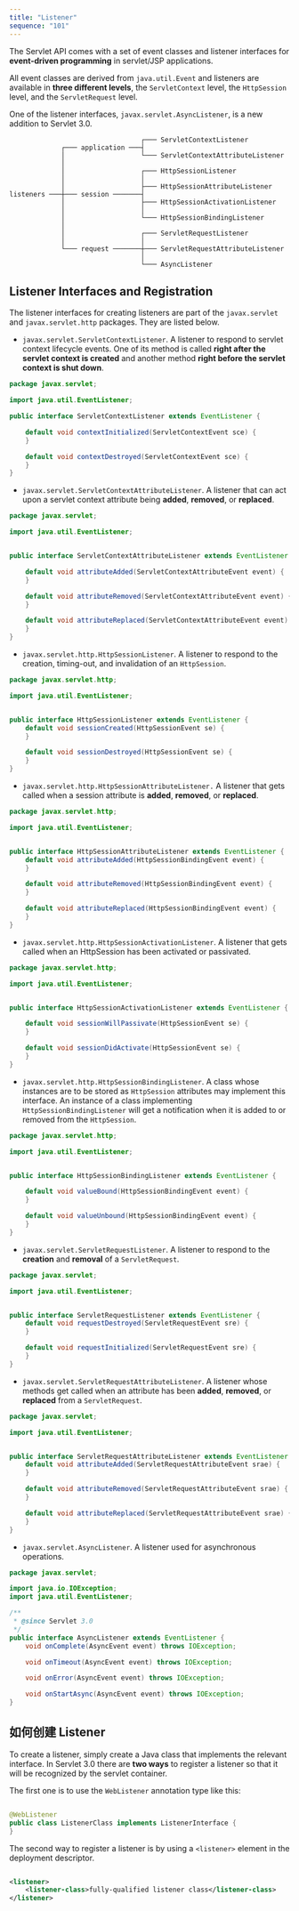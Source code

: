 ```yaml
---
title: "Listener"
sequence: "101"
---
```


The Servlet API comes with a set of event classes and listener interfaces
for **event-driven programming** in servlet/JSP applications.

All event classes are derived from `java.util.Event` and
listeners are available in **three different levels**,
the `ServletContext` level, the `HttpSession` level, and the `ServletRequest` level.

One of the listener interfaces,
`javax.servlet.AsyncListener`, is a new addition to Servlet 3.0.

```text
                                 ┌─── ServletContextListener
             ┌─── application ───┤
             │                   └─── ServletContextAttributeListener
             │
             │                   ┌─── HttpSessionListener
             │                   │
             │                   ├─── HttpSessionAttributeListener
listeners ───┼─── session ───────┤
             │                   ├─── HttpSessionActivationListener
             │                   │
             │                   └─── HttpSessionBindingListener
             │
             │                   ┌─── ServletRequestListener
             │                   │
             └─── request ───────┼─── ServletRequestAttributeListener
                                 │
                                 └─── AsyncListener
```

## Listener Interfaces and Registration

The listener interfaces for creating listeners are part of the `javax.servlet` and `javax.servlet.http` packages.
They are listed below.

- `javax.servlet.ServletContextListener`. A listener to respond to servlet context lifecycle events.
  One of its method is called **right after the servlet context is created** and
  another method **right before the servlet context is shut down**.

```java
package javax.servlet;

import java.util.EventListener;

public interface ServletContextListener extends EventListener {

    default void contextInitialized(ServletContextEvent sce) {
    }

    default void contextDestroyed(ServletContextEvent sce) {
    }
}
```

- `javax.servlet.ServletContextAttributeListener`.
  A listener that can act upon a servlet context attribute being **added**, **removed**, or **replaced**.

```java
package javax.servlet;

import java.util.EventListener;


public interface ServletContextAttributeListener extends EventListener {

    default void attributeAdded(ServletContextAttributeEvent event) {
    }

    default void attributeRemoved(ServletContextAttributeEvent event) {
    }

    default void attributeReplaced(ServletContextAttributeEvent event) {
    }
}
```

- `javax.servlet.http.HttpSessionListener`.
  A listener to respond to the creation, timing-out, and invalidation of an `HttpSession`.

```java
package javax.servlet.http;

import java.util.EventListener;


public interface HttpSessionListener extends EventListener {
    default void sessionCreated(HttpSessionEvent se) {
    }

    default void sessionDestroyed(HttpSessionEvent se) {
    }
}
```

- `javax.servlet.http.HttpSessionAttributeListener.`
  A listener that gets called when a session attribute is **added**, **removed**, or **replaced**.

```java
package javax.servlet.http;

import java.util.EventListener;


public interface HttpSessionAttributeListener extends EventListener {
    default void attributeAdded(HttpSessionBindingEvent event) {
    }

    default void attributeRemoved(HttpSessionBindingEvent event) {
    }

    default void attributeReplaced(HttpSessionBindingEvent event) {
    }
}
```

- `javax.servlet.http.HttpSessionActivationListener`.
  A listener that gets called when an HttpSession has been activated or passivated.

```java
package javax.servlet.http;

import java.util.EventListener;


public interface HttpSessionActivationListener extends EventListener {

    default void sessionWillPassivate(HttpSessionEvent se) {
    }

    default void sessionDidActivate(HttpSessionEvent se) {
    }
} 
```

- `javax.servlet.http.HttpSessionBindingListener`.
  A class whose instances are to be stored as `HttpSession` attributes may implement this interface.
  An instance of a class implementing `HttpSessionBindingListener` will get a notification
  when it is added to or removed from the `HttpSession`.

```java
package javax.servlet.http;

import java.util.EventListener;


public interface HttpSessionBindingListener extends EventListener {

    default void valueBound(HttpSessionBindingEvent event) {
    }

    default void valueUnbound(HttpSessionBindingEvent event) {
    }
}
```

- `javax.servlet.ServletRequestListener`.
  A listener to respond to the **creation** and **removal** of a `ServletRequest`.

```java
package javax.servlet;

import java.util.EventListener;


public interface ServletRequestListener extends EventListener {
    default void requestDestroyed(ServletRequestEvent sre) {
    }

    default void requestInitialized(ServletRequestEvent sre) {
    }
}
```

- `javax.servlet.ServletRequestAttributeListener`.
  A listener whose methods get called when an attribute has been **added**, **removed**, or **replaced** from
  a `ServletRequest`.

```java
package javax.servlet;

import java.util.EventListener;


public interface ServletRequestAttributeListener extends EventListener {
    default void attributeAdded(ServletRequestAttributeEvent srae) {
    }

    default void attributeRemoved(ServletRequestAttributeEvent srae) {
    }

    default void attributeReplaced(ServletRequestAttributeEvent srae) {
    }
}
```

- `javax.servlet.AsyncListener`.
  A listener used for asynchronous operations.

```java
package javax.servlet;

import java.io.IOException;
import java.util.EventListener;

/**
 * @since Servlet 3.0
 */
public interface AsyncListener extends EventListener {
    void onComplete(AsyncEvent event) throws IOException;

    void onTimeout(AsyncEvent event) throws IOException;

    void onError(AsyncEvent event) throws IOException;

    void onStartAsync(AsyncEvent event) throws IOException;
}
```

## 如何创建 Listener

To create a listener, simply create a Java class that implements the relevant interface.
In Servlet 3.0 there are **two ways** to register a listener
so that it will be recognized by the servlet container.

The first one is to use the `WebListener` annotation type like this:

```java

@WebListener
public class ListenerClass implements ListenerInterface {
}
```

The second way to register a listener is by using a `<listener>` element in the deployment descriptor.

```xml

<listener>
    <listener-class>fully-qualified listener class</listener-class>
</listener>
```






